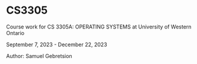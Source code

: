 # CS3305
Course work for CS 3305A: OPERATING SYSTEMS at University of Western Ontario

September 7, 2023 - December 22, 2023

Author: Samuel Gebretsion
